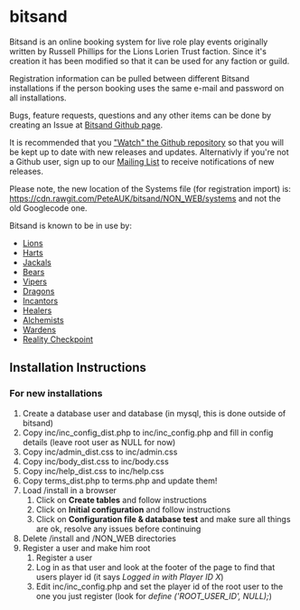# bitsand

Bitsand is an online booking system for live role play events originally written by Russell Phillips for the Lions Lorien Trust faction.  Since it's creation it has been modified so that it can be used for any faction or guild.

Registration information can be pulled between different Bitsand installations if the person booking uses the same e-mail and password on all installations.

Bugs, feature requests, questions and any other items can be done by creating an Issue at [Bitsand Github page](https://github.com/PeteAUK/bitsand/issues).

It is recommended that you ["Watch" the Github repository](https://github.com/PeteAUK/bitsand/subscription) so that you will be kept up to date with new releases and updates.  Alternativly if you're not a Github user, sign up to our [Mailing List](http://www.freelists.org/list/bitsand) to receive notifications of new releases.

Please note, the new location of the Systems file (for registration import) is: https://cdn.rawgit.com/PeteAUK/bitsand/NON_WEB/systems and not the old Googlecode one.

Bitsand is known to be in use by:

* [Lions](http://bookings.lionsfaction.co.uk/)
* [Harts](http://harts.sanctioned-events.com/)
* [Jackals](http://www.jackalfaction.com/booking/)
* [Bears](http://kaitain.vm.bytemark.co.uk/bears/)
* [Vipers](http://www.viperfaction.co.uk/booking/)
* [Dragons](http://events.dragonsfaction.org)
* [Incantors](http://incantors.sanctioned-events.com/)
* [Healers](http://www.hartsofalbion.co.uk/healers-booking/)
* [Alchemists](http://www.hartsofalbion.co.uk/alchemists-booking/)
* [Wardens](http://www.hartsofalbion.co.uk/wardens-booking/)
* [Reality Checkpoint](http://www.hartsofalbion.co.uk/reality-booking/)

## Installation Instructions

### For new installations

1. Create a database user and database (in mysql, this is done outside of bitsand)
2. Copy inc/inc\_config\_dist.php to inc/inc\_config.php and fill in config details (leave root user as NULL for now)
3. Copy inc/admin\_dist.css to inc/admin.css
4. Copy inc/body\_dist.css to inc/body.css
5. Copy inc/help\_dist.css to inc/help.css
6. Copy terms\_dist.php to terms.php and update them!
7. Load /install in a browser
    1. Click on **Create tables** and follow instructions
    2. Click on **Initial configuration** and follow instructions
    3. Click on **Configuration file & database test** and make sure all things are ok, resolve any issues before continuing
8. Delete /install and /NON\_WEB directories
9. Register a user and make him root
    1. Register a user
    2. Log in as that user and look at the footer of the page to find that users player id (it says *Logged in with Player ID X*)
    3. Edit inc/inc\_config.php and set the player id of the root user to the one you just register (look for *define ('ROOT_USER_ID', NULL);*)
